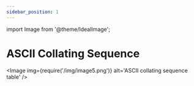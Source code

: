 ```yaml
---
sidebar_position: 1
---
```


import Image from '@theme/IdealImage';

# ASCII Collating Sequence

<Image img={require('/img/image5.png')} alt='ASCII collating sequence table' />

